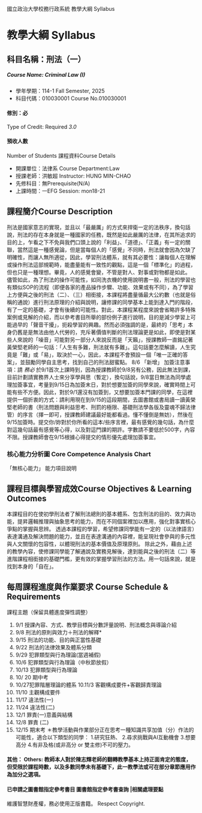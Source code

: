 國立政治大學校務行政系統 教學大綱 Syllabus
# 教學大綱 Syllabus
##  科目名稱：刑法（一）
#####  Course Name: Criminal Law (I)
  * 學年學期：114-1 Fall Semester, 2025 
  * 科目代碼：010030001 Course No.010030001
#### 修別：必
Type of Credit: Required 
_3.0_
#### 預收人數
Number of Students
課程資料Course Details
  * 開課單位：法律系 Course Department:Law 
  * 授課老師：洪敏超 Instructor: HUNG MIN-CHAO 
  * 先修科目：無Prerequisite(N/A)
  * 上課時間：一EFG Session: mon18-21
##  課程簡介Course Description
刑法是國家意志的實現，並且以「最嚴厲」的方式來捍衛一定的法秩序，換句話說，刑法的存在本身就是一種國家的任務，既然是如此嚴厲的法律，在其所追求的目的上，乍看之下不免與我們口頭上說的「利益」、「道德」、「正義」有一定的關聯，當然這是一種感覺論，但是當每個人的「感覺」不同時，刑法就會因為欠缺了明確性，而讓人無所適從，因此，學習刑法體系，就有其必要性：讓每個人在理解或操作刑法這部規範時，能盡量能有一致性的觀點，這是一個「標準化」的過程，但也只是一種理想。畢竟，人的感覺會變，不管是對人、對事或對物都是如此。
儘管如此，為了刑法的操作可能性，如同洗衣機的使用說明書一般，刑法的學習也有類似SOP的流程（即便各家的產品操作步驟、功能、效果或有不同），為了學習上方便與之後的刑法（二）、（三）相銜接，本課程將盡量循最大公約數（也就是俗稱的通說）進行刑法原理的介紹與說明，讓修課的同學基本上能到達入門的階段，有了一定的基礎，才會有後續的可能性。對此，本課程某程度來說會省略許多特殊案例或見解的介紹，而以參考書目所舉的部份例子進行說明，目的是減少學習上可能過早的「聲音干擾」，扼殺學習的興趣。然而必須強調的是，最終的「思考」本身仍舊是是無法由他人代勞的，充斥著價值判斷的刑法理論更是如此，即使是對某些人來說的「噪音」可能對另一部分人來說反而是「天籟」，授課教師一直銘記著黃榮堅老師的一句話：「人生有多難，刑法就有多難」。這句話要怎麼解讀，人生究竟是「難」或「易」，取決於一心，因此，本課程不會預設一個「唯一正確的答案」，並鼓勵同學自主思考，找到自己的刑法甜蜜點。
8/6 「新增」 加簽注意事項：請 _務必_ 於9/1首次上課時到，因為授課教師於9/8另有公務，因此無法到課，目前計劃請實務界人士來分享學與思（暫定），換句話說，9/8當日無法為同學處理加簽事宜，考量到9/15日為加簽末日，對於想要加簽的同學來說，確實時間上可能有些不方便。因此，對於9/1還沒有加簽到，又想要加簽本門課的同學，在這裡提供一個折衷的方式：請利用現在到9/15的這段期間，去圖書館或書局讀一讀黃榮堅老師的書（刑法問題與利益思考、刑罰的極限、基礎刑法學各版及靈魂不歸法律管）的序言（擇一即可，授課教師建議最好能都看過。懂不懂倒是無妨），然後在9/15加簽時。提交你/妳對於你所看的這本/些序言裡，最有感覺的幾句話，為什麼對這幾句話最有感覺等心得，以及對這門課的期許。字數請不要低於500字，內容不限。授課教師會在9/15根據心得提交的情形優先處理加簽事宜。
###  核心能力分析圖 Core Competence Analysis Chart
「無核心能力」 
能力項目說明
##  課程目標與學習成效Course Objectives & Learning Outcomes 
本課程目的在使初學刑法者了解刑法總則的基本體系、包含刑法的目的、效力與功能，提昇邏輯推理與抽象思考的能力，而在不同個案裡加以應用，強化對事實核心爭點的掌握與思辨。
透過本課程的學習，希望修課同學能有一定的（以法律語言）表達溝通及解決問題的能力，並且在表達溝通的內容裡，能呈現社會參與的多元性與人文關懷的包容性，以體現刑法的基本價值及原理原則。
除此之外，藉由上述的教學內容，使修課同學能了解通說及實務見解後，達到能與之後的刑法（二）等進階課程相銜接的基礎門檻，更有效的掌握學習刑法的方法。用一句話來說，就是找到本身的「自在」。
##  每周課程進度與作業要求 Course Schedule & Requirements
課程主題（保留具體進度彈性調整）
1. 9/1 授課內容、方式、教學目標與分數評量說明、刑法概念與導論介紹
2. 9/8 刑法的原則與效力＋刑法的解釋*
3. 9/15 刑法的功能、目的與正當性基礎
4. 9/22 刑法的法律效果及體系分類
5. 9/29 犯罪類型與行為理論(當週補假)
6. 10/6 犯罪類型與行為理論（中秋節放假）
7. 10/13 犯罪類型與行為理論
8. 10/ 20 期中考
9. 10/27犯罪階層理論的體系
10.11/3 客觀構成要件+客觀歸責理論
11. 11/10 主觀構成要件
12. 11/17 違法性(一)
13. 11/24 違法性(二)
14. 12/1 罪責(一)意義與結構
15. 12/8 罪責 (二)
16. 12/15 期末考
＊教學活動與作業部分正在思考一種知識共享加值（分）作法的可能性，適合以下類型的同學：
1.研究狂熱、
2.尋求挑戰與AI互動機會
3.想要高分
4.有非及格(或非高分 or 雙主修)不可的壓力。
####  其他： Others: 教師本人對於陳志輝老師的翻轉教學基本上持正面肯定的態度，但受限於課程時數，以及多數同學未有基礎下，此一教學法或可在部分章節應用作為加分之選項。 
####  已申請之圖書館指定參考書目  圖書館指定參考書查詢 |相關處理要點
維護智慧財產權，務必使用正版書籍。 Respect Copyright.